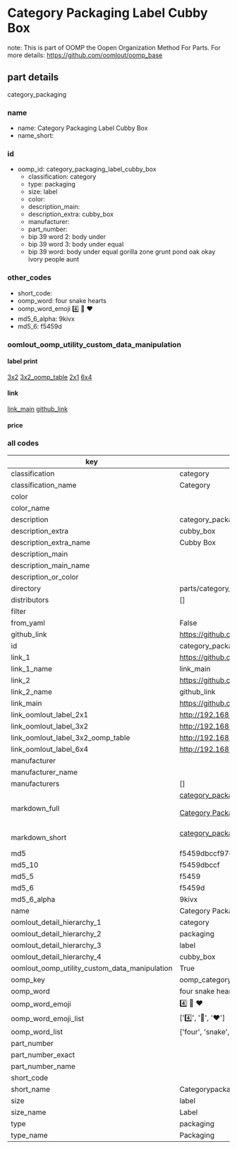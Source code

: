 # Category Packaging Label Cubby Box  

note: This is part of OOMP the Oopen Organization Method For Parts. For more details: https://github.com/oomlout/oomp_base

##  part details



category_packaging

### name
* name: Category Packaging Label Cubby Box
* name_short: 
### id
* oomp_id: category_packaging_label_cubby_box
  * classification: category
  * type: packaging
  * size: label
  * color: 
  * description_main: 
  * description_extra: cubby_box
  * manufacturer: 
  * part_number: 
  * bip 39 word 2: body under
  * bip 39 word 3: body under equal
  * bip 39 word: body under equal gorilla zone grunt pond oak okay ivory people aunt

### other_codes
* short_code: 
* oomp_word: four snake hearts
* oomp_word_emoji :four: :snake: :hearts:
* md5_6_alpha: 9kivx
* md5_6: f5459d






### oomlout_oomp_utility_custom_data_manipulation
#### label print
[3x2](http://192.168.1.245:1112/?label=oomp%209kivx)
[3x2_oomp_table](http://192.168.1.107:1112/?label=oomp%209kivx)
[2x1](http://192.168.1.242:1112/?label=oomp%209kivx)
[6x4](http://192.168.1.55:1112/?label=oomp%209kivx)    

#### link

[link_main](https://github.com/oomlout/oomlout_oomp_current_version_messy/tree/main/parts/category_packaging_label_cubby_box) [github_link](https://github.com/oomlout/oomlout_oomp_part_src/tree/main/parts/category_packaging_label_cubby_box)                             

#### price







### all codes 
| key | value |  
| --- | --- |  
| classification | category |  
| classification_name | Category |  
| color |  |  
| color_name |  |  
| description | category_packaging |  
| description_extra | cubby_box |  
| description_extra_name | Cubby Box |  
| description_main |  |  
| description_main_name |  |  
| description_or_color |   |  
| directory | parts/category_packaging_label_cubby_box |  
| distributors | [] |  
| filter |  |  
| from_yaml | False |  
| github_link | https://github.com/oomlout/oomlout_oomp_part_src/tree/main/parts/category_packaging_label_cubby_box |  
| id | category_packaging_label_cubby_box |  
| link_1 | https://github.com/oomlout/oomlout_oomp_current_version_messy/tree/main/parts/category_packaging_label_cubby_box |  
| link_1_name | link_main |  
| link_2 | https://github.com/oomlout/oomlout_oomp_part_src/tree/main/parts/category_packaging_label_cubby_box |  
| link_2_name | github_link |  
| link_main | https://github.com/oomlout/oomlout_oomp_current_version_messy/tree/main/parts/category_packaging_label_cubby_box |  
| link_oomlout_label_2x1 | http://192.168.1.242:1112/?label=oomp%209kivx |  
| link_oomlout_label_3x2 | http://192.168.1.245:1112/?label=oomp%209kivx |  
| link_oomlout_label_3x2_oomp_table | http://192.168.1.107:1112/?label=oomp%209kivx |  
| link_oomlout_label_6x4 | http://192.168.1.55:1112/?label=oomp%209kivx |  
| manufacturer |  |  
| manufacturer_name |  |  
| manufacturers | [] |  
| markdown_full | [category_packaging_label_cubby_box](https://github.com/oomlout/oomlout_oomp_current_version_messy/tree/main/parts/category_packaging_label_cubby_box)<br>[](https://github.com/oomlout/oomlout_oomp_current_version_messy/tree/main/parts/category_packaging_label_cubby_box)<br>[Category Packaging Label Cubby Box](https://github.com/oomlout/oomlout_oomp_current_version_messy/tree/main/parts/category_packaging_label_cubby_box)<br><br> |  
| markdown_short | [category_packaging_label_cubby_box](https://github.com/oomlout/oomlout_oomp_current_version_messy/tree/main/parts/category_packaging_label_cubby_box)<br><br> |  
| md5 | f5459dbccf97d4f99cffe64a983b30c7 |  
| md5_10 | f5459dbccf |  
| md5_5 | f5459 |  
| md5_6 | f5459d |  
| md5_6_alpha | 9kivx |  
| name | Category Packaging Label Cubby Box |  
| oomlout_detail_hierarchy_1 | category |  
| oomlout_detail_hierarchy_2 | packaging |  
| oomlout_detail_hierarchy_3 | label |  
| oomlout_detail_hierarchy_4 | cubby_box |  
| oomlout_oomp_utility_custom_data_manipulation | True |  
| oomp_key | oomp_category_packaging_label_cubby_box |  
| oomp_word | four snake hearts |  
| oomp_word_emoji | :four: :snake: :hearts: |  
| oomp_word_emoji_list | [':four:', ':snake:', ':hearts:'] |  
| oomp_word_list | ['four', 'snake', 'hearts'] |  
| part_number |  |  
| part_number_exact |  |  
| part_number_name |  |  
| short_code |  |  
| short_name | Categorypackaging |  
| size | label |  
| size_name | Label |  
| type | packaging |  
| type_name | Packaging |  
